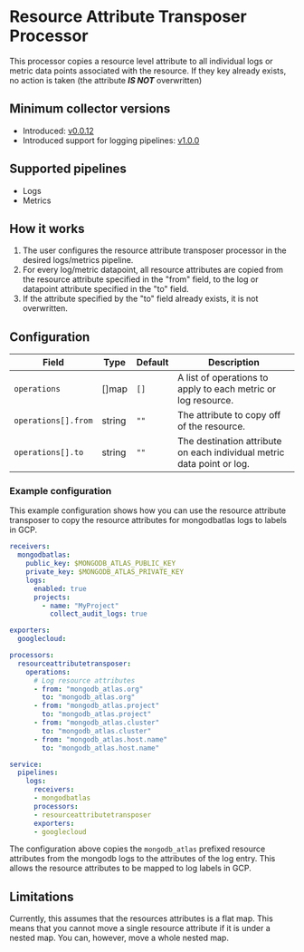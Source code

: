 # Resource Attribute Transposer Processor
This processor copies a resource level attribute to all individual logs or metric data points associated with the resource.
If they key already exists, no action is taken (the attribute _**IS NOT**_ overwritten)

## Minimum collector versions
- Introduced: [v0.0.12](https://github.com/observIQ/bindplane-agent/releases/tag/v0.0.12)
- Introduced support for logging pipelines: [v1.0.0](https://github.com/observIQ/bindplane-agent/releases/tag/v1.0.0)

## Supported pipelines
- Logs
- Metrics

## How it works
1. The user configures the resource attribute transposer processor in the desired logs/metrics pipeline.
2. For every log/metric datapoint, all resource attributes are copied from the resource attribute specified in the "from" field, to the log or datapoint attribute specified in the "to" field.
3. If the attribute specified by the "to" field already exists, it is not overwritten.

## Configuration
| Field               | Type   | Default | Description                                                            |
|---------------------|--------|---------|------------------------------------------------------------------------|
| `operations`        | []map  | `[]`    | A list of operations to apply to each metric or log resource.          |
| `operations[].from` | string | `""`    | The attribute to copy off of the resource.                             |
| `operations[].to`   | string | `""`    | The destination attribute on each individual metric data point or log. |

### Example configuration

This example configuration shows how you can use the resource attribute transposer to copy the resource attributes for mongodbatlas logs to labels in GCP.

```yaml
receivers:
  mongodbatlas:
    public_key: $MONGODB_ATLAS_PUBLIC_KEY
    private_key: $MONGODB_ATLAS_PRIVATE_KEY
    logs:
      enabled: true
      projects:
        - name: "MyProject"
          collect_audit_logs: true

exporters: 
  googlecloud:

processors:
  resourceattributetransposer:
    operations:
      # Log resource attributes
      - from: "mongodb_atlas.org"
        to: "mongodb_atlas.org"
      - from: "mongodb_atlas.project"
        to: "mongodb_atlas.project"
      - from: "mongodb_atlas.cluster"
        to: "mongodb_atlas.cluster"
      - from: "mongodb_atlas.host.name"
        to: "mongodb_atlas.host.name"

service:
  pipelines:
    logs:
      receivers:
      - mongodbatlas
      processors:
      - resourceattributetransposer
      exporters:
      - googlecloud
```

The configuration above copies the `mongodb_atlas` prefixed resource attributes from the mongodb logs to the attributes of the log entry.
This allows the resource attributes to be mapped to log labels in GCP.

## Limitations

Currently, this assumes that the resources attributes is a flat map. This means that you cannot move a single resource attribute if it is under a nested map. You can, however, move a whole nested map.

